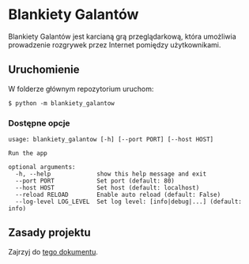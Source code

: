 # Blankiety Galantów

Blankiety Galantów jest karcianą grą przeglądarkową, która umożliwia prowadzenie rozgrywek przez Internet pomiędzy użytkownikami.

## Uruchomienie
W folderze głównym repozytorium uruchom:
```
$ python -m blankiety_galantow
```
### Dostępne opcje
```
usage: blankiety_galantow [-h] [--port PORT] [--host HOST]

Run the app

optional arguments:
  -h, --help             show this help message and exit
  --port PORT            Set port (default: 80)
  --host HOST            Set host (default: localhost)
  --reload RELOAD        Enable auto reload (default: False)
  --log-level LOG_LEVEL  Set log level: [info|debug|...] (default: info)
```

## Zasady projektu
Zajrzyj do [tego dokumentu](CONTRIBUTING.md).
